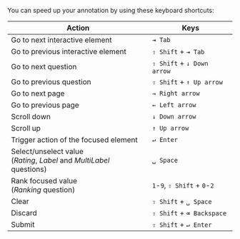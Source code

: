 You can speed up your annotation by using these keyboard shortcuts:

|Action|Keys|
|------|----|
|Go to next interactive element|`⇥ Tab`|
|Go to previous interactive element|`⇧ Shift` + `⇥ Tab`|
|Go to next question|`⇧ Shift` + `↓ Down arrow`|
|Go to previous question|`⇧ Shift` + `↑ Up arrow`|
|Go to next page|`→ Right arrow`|
|Go to previous page|`← Left arrow`|
|Scroll down|`↓ Down arrow`|
|Scroll up|`↑ Up arrow`|
|Trigger action of the focused element|`↵ Enter`|
|Select/unselect value </br>(*Rating*, *Label* and *MultiLabel* questions)|`␣ Space`|
|Rank focused value </br>(*Ranking* question)|`1`-`9`, `⇧ Shift` + `0`-`2`|
|Clear|`⇧ Shift` + `␣ Space`|
|Discard|`⇧ Shift` + `⌫ Backspace`|
|Submit|`⇧ Shift` + `↵ Enter`|
